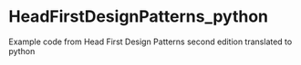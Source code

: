 # HeadFirstDesignPatterns_python
Example code from Head First Design Patterns second edition translated to python
